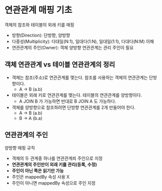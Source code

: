 # 연관관계 매핑 기초
객체의 참조와 테이블의 외래 키를 매핑
- 방향(Direction): 단방향, 양방향
- 다중성(Multiplicity): 다대일(N:1), 일대다(1:N), 일대일(1:1), 다대다(N:M) 이해
- 연관관계의 주인(Owner): 객체 양방향 연관관계는 관리 주인이 필요

## 객체 연관관계 vs 테이블 연관관계의 정리
- 객체는 참조(주소)로 연관관계를 맺는다. 참조를 사용하는 객체의 연관관계는 단방향이다.
  - A -> B (a.b)
- 테이블은 외래 키로 연관관계를 맺는다. 테이블의 연관관계를 양방향이다.
  - A JOIN B 가 가능하면 반대로 B JOIN A 도 가능하다.
- 객체를 양방향으로 참조하려면 단방향 연관관계를 2개 만들어야 한다.
  - A -> B (a.b)
  - B -> A (b.a)

## 연관관계의 주인
양방향 매핑 규칙
- 객체의 두 관계중 하나를 연관관계릐 주인으로 지정
- **연관관계의 주인만이 외래 키를 관리(등록, 수정)**
- **주인이 아닌 쪽은 읽기만 가능**
- 주인은 mappedBy 속성 사용 X
- 주인이 아니면 mappedBy 속성으로 주인 지정